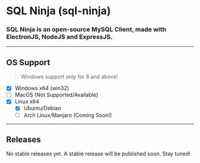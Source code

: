 # **SQL Ninja (sql-ninja)**

### **SQL Ninja** is an open-source MySQL Client, made with ElectronJS, NodeJS and ExpressJS.

---

## **OS Support**

> Windows support only for 8 and above!

- [X] Windows x64 (win32)
- [ ] MacOS (Not Supported/Available)
- [X] Linux x64
  - [X] Ubuntu/Debian
  - [ ] Arch Linux/Manjaro (Coming Soon!)

---

## **Releases**

No stable releases yet. A stable release will be published soon. Stay tuned!